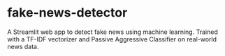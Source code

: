 # fake-news-detector
A Streamlit web app to detect fake news using machine learning. Trained with a TF-IDF vectorizer and Passive Aggressive Classifier on real-world news data.
